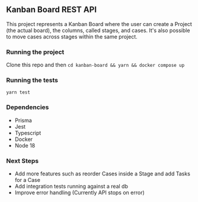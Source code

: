 ## Kanban Board REST API 

This project represents a Kanban Board where the user can create a Project (the actual board), the columns, called stages, and cases. It's also possible to move cases across stages within the same project.

### Running the project
Clone this repo and then `cd kanban-board && yarn && docker compose up`


### Running the tests 
`yarn test`

### Dependencies
- Prisma 
- Jest 
- Typescript 
- Docker 
- Node 18


### Next Steps 
- Add more features such as reorder Cases inside a Stage and add Tasks for a Case
- Add integration tests running against a real db
- Improve error handling (Currently API stops on error)